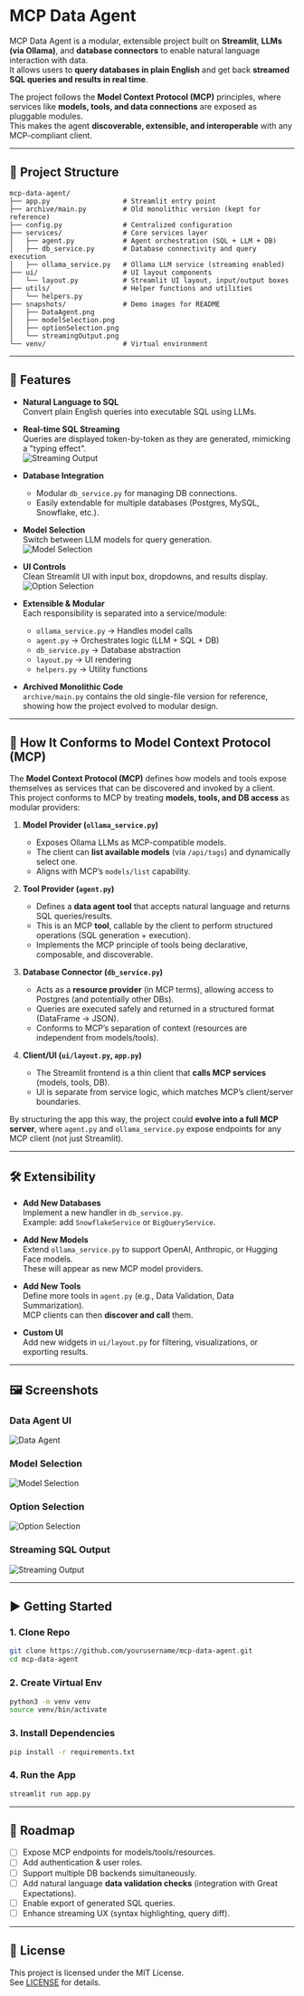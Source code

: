 # MCP Data Agent

MCP Data Agent is a modular, extensible project built on **Streamlit**, **LLMs (via Ollama)**, and **database connectors** to enable natural language interaction with data.  
It allows users to **query databases in plain English** and get back **streamed SQL queries and results in real time**.  

The project follows the **Model Context Protocol (MCP)** principles, where services like **models, tools, and data connections** are exposed as pluggable modules.  
This makes the agent **discoverable, extensible, and interoperable** with any MCP-compliant client.

---

## 📂 Project Structure

```
mcp-data-agent/
├── app.py                  # Streamlit entry point
├── archive/main.py         # Old monolithic version (kept for reference)
├── config.py               # Centralized configuration
├── services/               # Core services layer
│   ├── agent.py            # Agent orchestration (SQL + LLM + DB)
│   ├── db_service.py       # Database connectivity and query execution
│   ├── ollama_service.py   # Ollama LLM service (streaming enabled)
├── ui/                     # UI layout components
│   └── layout.py           # Streamlit UI layout, input/output boxes
├── utils/                  # Helper functions and utilities
│   └── helpers.py
├── snapshots/              # Demo images for README
│   ├── DataAgent.png
│   ├── modelSelection.png
│   ├── optionSelection.png
│   └── streamingOutput.png
└── venv/                   # Virtual environment
```

---

## 🚀 Features

- **Natural Language to SQL**  
  Convert plain English queries into executable SQL using LLMs.

- **Real-time SQL Streaming**  
  Queries are displayed token-by-token as they are generated, mimicking a "typing effect".  
  ![Streaming Output](snapshots/streamingOutput.png)

- **Database Integration**  
  - Modular `db_service.py` for managing DB connections.  
  - Easily extendable for multiple databases (Postgres, MySQL, Snowflake, etc.).

- **Model Selection**  
  Switch between LLM models for query generation.  
  ![Model Selection](snapshots/modelSelection.png)

- **UI Controls**  
  Clean Streamlit UI with input box, dropdowns, and results display.  
  ![Option Selection](snapshots/optionSelection.png)

- **Extensible & Modular**  
  Each responsibility is separated into a service/module:
  - `ollama_service.py` → Handles model calls  
  - `agent.py` → Orchestrates logic (LLM + SQL + DB)  
  - `db_service.py` → Database abstraction  
  - `layout.py` → UI rendering  
  - `helpers.py` → Utility functions  

- **Archived Monolithic Code**  
  `archive/main.py` contains the old single-file version for reference, showing how the project evolved to modular design.

---

## 🧩 How It Conforms to Model Context Protocol (MCP)

The **Model Context Protocol (MCP)** defines how models and tools expose themselves as services that can be discovered and invoked by a client.  
This project conforms to MCP by treating **models, tools, and DB access** as modular providers:

1. **Model Provider (`ollama_service.py`)**  
   - Exposes Ollama LLMs as MCP-compatible models.  
   - The client can **list available models** (via `/api/tags`) and dynamically select one.  
   - Aligns with MCP’s `models/list` capability.

2. **Tool Provider (`agent.py`)**  
   - Defines a **data agent tool** that accepts natural language and returns SQL queries/results.  
   - This is an MCP **tool**, callable by the client to perform structured operations (SQL generation + execution).  
   - Implements the MCP principle of tools being declarative, composable, and discoverable.

3. **Database Connector (`db_service.py`)**  
   - Acts as a **resource provider** (in MCP terms), allowing access to Postgres (and potentially other DBs).  
   - Queries are executed safely and returned in a structured format (DataFrame → JSON).  
   - Conforms to MCP’s separation of context (resources are independent from models/tools).

4. **Client/UI (`ui/layout.py`, `app.py`)**  
   - The Streamlit frontend is a thin client that **calls MCP services** (models, tools, DB).  
   - UI is separate from service logic, which matches MCP’s client/server boundaries.

By structuring the app this way, the project could **evolve into a full MCP server**, where `agent.py` and `ollama_service.py` expose endpoints for any MCP client (not just Streamlit).  

---

## 🛠️ Extensibility

- **Add New Databases**  
  Implement a new handler in `db_service.py`.  
  Example: add `SnowflakeService` or `BigQueryService`.

- **Add New Models**  
  Extend `ollama_service.py` to support OpenAI, Anthropic, or Hugging Face models.  
  These will appear as new MCP model providers.

- **Add New Tools**  
  Define more tools in `agent.py` (e.g., Data Validation, Data Summarization).  
  MCP clients can then **discover and call** them.

- **Custom UI**  
  Add new widgets in `ui/layout.py` for filtering, visualizations, or exporting results.

---

## 🖼️ Screenshots

### Data Agent UI
![Data Agent](snapshots/DataAgent.png)

### Model Selection
![Model Selection](snapshots/modelSelection.png)

### Option Selection
![Option Selection](snapshots/optionSelection.png)

### Streaming SQL Output
![Streaming Output](snapshots/streamingOutput.png)

---

## ▶️ Getting Started

### 1. Clone Repo
```bash
git clone https://github.com/yourusername/mcp-data-agent.git
cd mcp-data-agent
```

### 2. Create Virtual Env
```bash
python3 -m venv venv
source venv/bin/activate
```

### 3. Install Dependencies
```bash
pip install -r requirements.txt
```

### 4. Run the App
```bash
streamlit run app.py
```

---

## 📌 Roadmap

- [ ] Expose MCP endpoints for models/tools/resources.  
- [ ] Add authentication & user roles.  
- [ ] Support multiple DB backends simultaneously.  
- [ ] Add natural language **data validation checks** (integration with Great Expectations).  
- [ ] Enable export of generated SQL queries.  
- [ ] Enhance streaming UX (syntax highlighting, query diff).  

---

## 📜 License

This project is licensed under the MIT License.  
See [LICENSE](LICENSE) for details.
